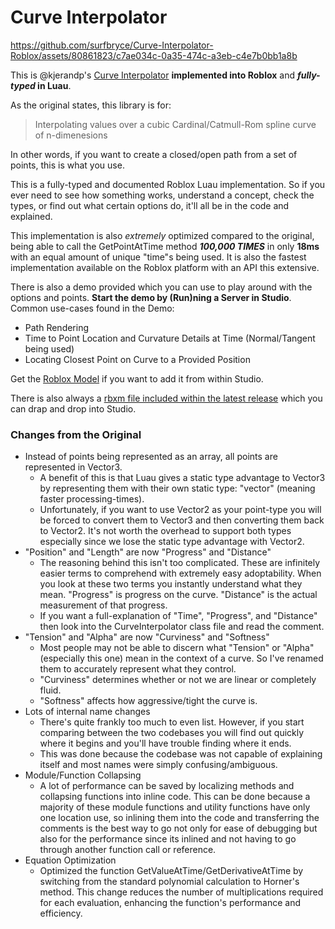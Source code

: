 # Curve Interpolator

https://github.com/surfbryce/Curve-Interpolator-Roblox/assets/80861823/c7ae034c-0a35-474c-a3eb-c4e7b0bb1a8b

This is @kjerandp's [Curve Interpolator](https://github.com/kjerandp/curve-interpolator) **implemented into Roblox** and **_fully-typed_ in Luau**.

As the original states, this library is for:
> Interpolating values over a cubic Cardinal/Catmull-Rom spline curve of n-dimenesions

In other words, if you want to create a closed/open path from
a set of points, this is what you use.

This is a fully-typed and documented Roblox Luau implementation.
So if you ever need to see how something works, understand a concept,
check the types, or find out what certain options do,
it'll all be in the code and explained.

This implementation is also _extremely_ optimized compared to the original, being able to call the GetPointAtTime method ***100,000 TIMES*** in only **18ms** with an equal amount of unique "time"s being used. It is also the fastest implementation available on the Roblox platform with an API this extensive.

There is also a demo provided which you can use to play around with
the options and points. **Start the demo by (Run)ning a Server in Studio**.
Common use-cases found in the Demo:
- Path Rendering
- Time to Point Location and Curvature Details at Time (Normal/Tangent being used)
- Locating Closest Point on Curve to a Provided Position

Get the [Roblox Model](https://create.roblox.com/marketplace/asset/15493350845/Curve-Interpolator) if you want to add it from within Studio.

There is also always a [rbxm file included within the latest release](https://github.com/surfbryce/Curve-Interpolator-Roblox/releases) which you can drap and drop into Studio.

### Changes from the Original
- Instead of points being represented as an array, all points
are represented in Vector3.
    - A benefit of this is that Luau gives a
      static type advantage to Vector3 by representing them with their
      own static type: "vector" (meaning faster processing-times).
    - Unfortunately, if you want to use Vector2 as your point-type
      you will be forced to convert them to Vector3 and then converting
      them back to Vector2. It's not worth the overhead to support both
      types especially since we lose the static type advantage with Vector2.
- "Position" and "Length" are now "Progress" and "Distance"
    - The reasoning behind this isn't too complicated.
      These are infinitely easier terms to comprehend with extremely easy
      adoptability. When you look at these two terms you instantly understand
      what they mean. "Progress" is progress on the curve. "Distance"
      is the actual measurement of that progress.
    - If you want a full-explanation of "Time", "Progress", and "Distance"
      then look into the CurveInterpolator class file and read the comment.
- "Tension" and "Alpha" are now "Curviness" and "Softness"
    - Most people may not be able to discern what "Tension" or "Alpha"
      (especially this one) mean in the context of a curve.
      So I've renamed them to accurately represent what they control.
    - "Curviness" determines whether or not we are linear or completely fluid.
    - "Softness" affects how aggressive/tight the curve is.
- Lots of internal name changes
    - There's quite frankly too much to even list. However, if you start
      comparing between the two codebases you will find out quickly where
      it begins and you'll have trouble finding where it ends.
    - This was done because the codebase was not capable of explaining itself
      and most names were simply confusing/ambiguous.
- Module/Function Collapsing
    - A lot of performance can be saved by localizing methods and collapsing functions
      into inline code. This can be done because a majority of these module functions
      and utility functions have only one location use, so inlining them into the code
      and transferring the comments is the best way to go not only for ease of debugging
      but also for the performance since its inlined and not having to go through
      another function call or reference.
- Equation Optimization
    - Optimized the function GetValueAtTime/GetDerivativeAtTime by switching from the standard polynomial calculation to Horner's method. This change reduces the number of multiplications required for each evaluation, enhancing the function's performance and efficiency.

